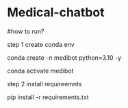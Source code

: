 # Medical-chatbot


#how to run?

step 1 create conda env 

conda create -n medibot python=3.10 -y

conda activate medibot

step 2 install requireemnts

pip install -r requirements.txt